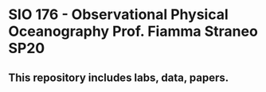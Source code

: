 # SIO 176 - Observational Physical Oceanography Prof. Fiamma Straneo SP20
## This repository includes labs, data, papers.
